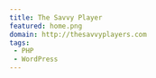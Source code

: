 ```yaml
---
title: The Savvy Player
featured: home.png
domain: http://thesavvyplayers.com
tags: 
 - PHP
 - WordPress
---
```

